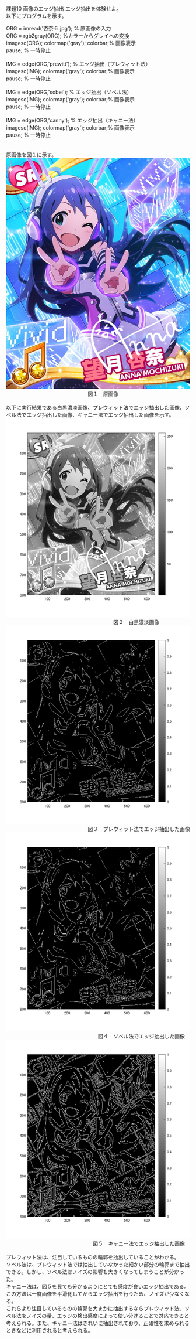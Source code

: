 課題10 画像のエッジ抽出 
エッジ抽出を体験せよ。<br>以下にプログラムを示す。<br>

ORG = imread('杏奈６.jpg'); % 原画像の入力<br>
ORG = rgb2gray(ORG); %カラーからグレイへの変換<br>
imagesc(ORG); colormap('gray'); colorbar;% 画像表示<br>
pause; % 一時停止<br>
<br>
IMG = edge(ORG,'prewitt'); % エッジ抽出（プレウィット法）<br>
imagesc(IMG); colormap('gray'); colorbar;% 画像表示<br>
pause; % 一時停止<br>
<br>
IMG = edge(ORG,'sobel'); % エッジ抽出（ソベル法）<br>
imagesc(IMG); colormap('gray'); colorbar;% 画像表示<br>
pause; % 一時停止<br>
<br>
IMG = edge(ORG,'canny'); % エッジ抽出（キャニー法）<br>
imagesc(IMG); colormap('gray'); colorbar;% 画像表示<br>
pause; % 一時停止<br>
<br><br>
原画像を図１に示す。<br>
![原画像](https://github.com/Tomoyuki-Soma/lecture_image_processing/blob/master/kadai10/杏奈６.jpg)<br> 
　　　　　　　　　　　　　　　　図１　原画像<br>
<br>
以下に実行結果である白黒濃淡画像、プレウィット法でエッジ抽出した画像、ソベル法でエッジ抽出した画像、キャニー法でエッジ抽出した画像を示す。<br>
![原画像](https://github.com/Tomoyuki-Soma/lecture_image_processing/blob/master/kadai10/Image0.png)<br> 
　　　　　　　　　　　　　　　　　　　　　図２　白黒濃淡画像<br>
![原画像](https://github.com/Tomoyuki-Soma/lecture_image_processing/blob/master/kadai10/Image1.png)<br> 
　　　　　　　　　　　　　　　　図３　プレウィット法でエッジ抽出した画像<br>
![原画像](https://github.com/Tomoyuki-Soma/lecture_image_processing/blob/master/kadai10/Image2.png)<br> 
　　　　　　　　　　　　　　　　　　図４　ソベル法でエッジ抽出した画像<br>
![原画像](https://github.com/Tomoyuki-Soma/lecture_image_processing/blob/master/kadai10/Image3.png)<br> 
　　　　　　　　　　　　　　　　　図５　キャニー法でエッジ抽出した画像<br>
<br>
プレウィット法は、注目しているものの輪郭を抽出していることがわかる。<br>
ソベル法は、プレウィット法では抽出していなかった細かい部分の輪郭まで抽出できる。しかし、ソベル法はノイズの影響も大きくなってしまうことが分かった。<br>
キャニー法は、図５を見ても分かるようにとても感度が良いエッジ抽出である。この方法は一度画像を平滑化してからエッジ抽出を行うため、ノイズが少なくなる。<br>
これらより注目しているものの輪郭を大まかに抽出するならプレウィット法、ソベル法をノイズの量、エッジの検出感度によって使い分けることで対応できると
考えられる。また、キャニー法はきれいに抽出されており、正確性を求められるときなどに利用されると考えられる。<br>
